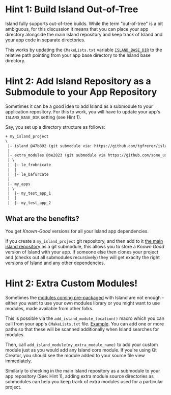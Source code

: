 # Hint 1: Build Island Out-of-Tree

Island fully supports out-of-tree builds. While the term "out-of-tree" is a bit ambiguous, for this discussion it means that you can place your app directory alongside the main Island repository and keep track of Island and your app code in separate directories.

This works by updating the `CMakeLists.txt` variable [`ISLAND_BASE_DIR`](https://github.com/tgfrerer/island/blob/47b8d92e1f90d6df999d38751bd915b585238fa5/apps/examples/hello_triangle/CMakeLists.txt#L20) to the relative path pointing from your app base directory to the Island base directory.

# Hint 2: Add Island Repository as a Submodule to your App Repository

Sometimes it can be a good idea to add Island as a submodule to your application repository. For this to work, you will have to update your app's `ISLAND_BASE_DIR` setting (see Hint 1).

Say, you set up a directory structure as follows:

````txt
+ my_island_project
\
 |- island @47b892 (git submodule via: https://github.com/tgfrerer/island.git)
 |
 |- extra_modules @be2823 (git submodule via https://github.com/some_user/island_modules.git)
 | \
 |  |- le_frobnicate
 |  |
 |  |- le_bafurcate
 |
 |- my_apps
 | \ 
 |  |- my_test_app_1
 |  |
 |  |- my_test_app_2

````

## What are the benefits? 

You get *Known-Good* versions for all your Island app dependencies.

If you create a `my_island_project` git repository, and then add to it [the main island repository](https://github.com/tgfrerer/island.git) as a git submodule, this allows you to store a *Known Good* version of Island with your app. If someone else then clones your project and (checks out all submodules recursively) they will get exaclty the right versions of Island and any other dependencies.


# Hint 2: Extra Custom Modules!

Sometimes the [modules coming pre-packaged](./modules) with Island are not enough - either you want to use your own modules library or you might want to use modules, made available from other folks. 

This is possible via the `add_island_module_location()` macro which you can call from your app's `CMakeLists.txt` file. [Example](https://github.com/tgfrerer/island/blob/47b8d92e1f90d6df999d38751bd915b585238fa5/apps/examples/hello_triangle/CMakeLists.txt#L30). You can add one or more paths so that these will be scanned additionally when Island searches for modules. 

Then, call `add_island_module(my_extra_module_name)` to add your custom module just as you would add any Island core module. If you're using Qt Creator, you should see the module added to your source file view immediately.

Similarly to checking in the main Island repository as a submodule to your app repository (See: Hint 1), adding extra module source directories as submodules can help you keep track of extra modules used for a particular project.
